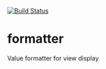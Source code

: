 [![Build Status](https://travis-ci.org/benrowe/formatter.svg?branch=master)](https://travis-ci.org/benrowe/formatter)

# formatter
Value formatter for view display
